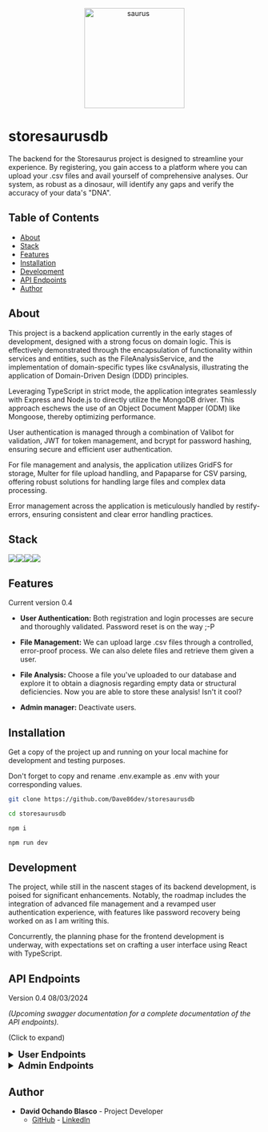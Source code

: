 <p align="center">
    <img src="https://i.ibb.co/Wnp6Vg7/saurus.png" alt="saurus" style="width: 200px; height: 200px;" border="0">
</p>


# storesaurusdb

<p>
  The backend for the Storesaurus project is designed to streamline your experience. By registering, you gain access to a platform where you can upload your .csv files and avail yourself of comprehensive analyses. Our system, as robust as a dinosaur, will identify any gaps and verify the accuracy of your data's "DNA". 
</p>

## Table of Contents 

- [About](#about)
- [Stack](#stack)
- [Features](#features-)
- [Installation](#installation-)
- [Development](#development)
- [API Endpoints](#api-endpoints-)
- [Author](#author)

## About

This project is a backend application currently in the early stages of development, designed with a strong focus on domain logic. This is effectively demonstrated through the encapsulation of functionality within services and entities, such as the FileAnalysisService, and the implementation of domain-specific types like csvAnalysis, illustrating the application of Domain-Driven Design (DDD) principles.

Leveraging TypeScript in strict mode, the application integrates seamlessly with Express and Node.js to directly utilize the MongoDB driver. This approach eschews the use of an Object Document Mapper (ODM) like Mongoose, thereby optimizing performance.

User authentication is managed through a combination of Valibot for validation, JWT for token management, and bcrypt for password hashing, ensuring secure and efficient user authentication.

For file management and analysis, the application utilizes GridFS for storage, Multer for file upload handling, and Papaparse for CSV parsing, offering robust solutions for handling large files and complex data processing.

Error management across the application is meticulously handled by restify-errors, ensuring consistent and clear error handling practices.


## Stack 

<img src="https://img.shields.io/badge/TypeScript-007ACC?style=for-the-badge&logo=typescript&logoColor=white"><img src="https://img.shields.io/badge/Express-000000?style=for-the-badge&logo=Express&logoColor=white"><img src="https://img.shields.io/badge/-Nodejs-43853d?style=for-the-badge&logo=Node.js&logoColor=white"><img src="https://img.shields.io/badge/-MongoDB-13aa52?style=for-the-badge&logo=mongodb&logoColor=white">

## Features

Current version 0.4

- **User Authentication:** Both registration and login processes are secure and thoroughly validated. Password reset is on the way ;-P

- **File Management:** We can upload large .csv files through a controlled, error-proof process. We can also delete files and retrieve them given a user.

- **File Analysis:** Choose a file you've uploaded to our database and explore it to obtain a diagnosis regarding empty data or structural deficiencies. Now you are able to store these analysis! Isn't it cool?

- **Admin manager:** Deactivate users.

## Installation 

Get a copy of the project up and running on your local machine for development and testing purposes.

Don't forget to copy and rename .env.example as .env with your corresponding values.

```sh
git clone https://github.com/Dave86dev/storesaurusdb

cd storesaurusdb

npm i 

npm run dev
```

## Development

The project, while still in the nascent stages of its backend development, is poised for significant enhancements. Notably, the roadmap includes the integration of advanced file management and a revamped user authentication experience, with features like password recovery being worked on as I am writing this.

Concurrently, the planning phase for the frontend development is underway, with expectations set on crafting a user interface using React with TypeScript.

## API Endpoints 

Version 0.4 08/03/2024

*(Upcoming swagger documentation for a complete documentation of the API endpoints).*

(Click to expand)

<details>
  <summary style="font-weight: bold; font-size: 1.3em;">User Endpoints</summary>

##### Analysis 

- `POST /analysis/analyze` - Analyse and get a diagnosis in return.
- `POST /analysis/save` - Keep your analysis stored on our database.

##### Authentication 

- `POST /auth/login` - Login an existing user.
- `POST /auth/register` - Register a new user.

##### File

- `POST /file/delete`- Deletes a file from the database.
- `POST /file/retrieval` - Retrieve files uploaded by a certain user.
- `POST /file/upload` - Upload a .csv file to the database for further analysis.

</details>

<details>
  <summary style="font-weight: bold; font-size: 1.3em;">Admin Endpoints</summary>

##### Authentication 

- `POST /admin/auth/deactivate` - Deactivate an existing user.

</details>

## Author

- **David Ochando Blasco** - Project Developer
  - [GitHub](https://github.com/Dave86dev) - [LinkedIn](https://www.linkedin.com/in/david-ochando-blasco-90b2ba1a/)
